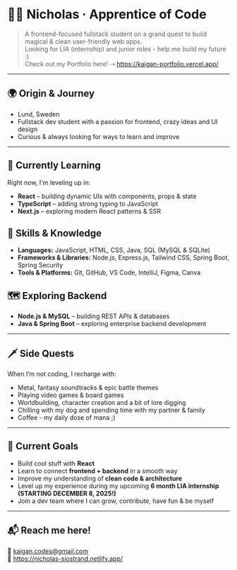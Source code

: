 # 🧙‍♂️ Nicholas · Apprentice of Code

> A frontend-focused fullstack student on a grand quest to build magical & clean user-friendly web apps.  
> Looking for LIA (internship) and junior roles - help me build my future :)  
> Check out my Portfolio here! ⇢ https://kaigan-portfolio.vercel.app/


---

## 🌍 Origin & Journey  
- Lund, Sweden  
- Fullstack dev student with a passion for frontend, crazy ideas and UI design 
- Curious & always looking for ways to learn and improve

---

## 💭 Currently Learning  
Right now, I'm leveling up in:

- **React** – building dynamic UIs with components, props & state  
- **TypeScript** – adding strong typing to JavaScript  
- **Next.js** – exploring modern React patterns & SSR  

## 🧠 Skills & Knowledge
- **Languages:** JavaScript, HTML, CSS, Java, SQL (MySQL & SQLite)
- **Frameworks & Libraries:** Node.js, Express.js, Tailwind CSS, Spring Boot, Spring Security
- **Tools & Platforms:** Git, GitHub, VS Code, IntelliJ, Figma, Canva

## 🗺️ Exploring Backend
- **Node.js & MySQL** – building REST APIs & databases  
- **Java & Spring Boot** – exploring enterprise backend development

---

## 🗡️ Side Quests
When I’m not coding, I recharge with:

- Metal, fantasy soundtracks & epic battle themes  
- Playing video games & board games
- Worldbuilding, character creation and a bit of lore digging  
- Chilling with my dog and spending time with my partner & family
- Coffee - my daily dose of mana ;)

---

## 🎯 Current Goals  
- Build cool stuff with **React**  
- Learn to connect **frontend + backend** in a smooth way
- Improve my understanding of **clean code & architecture**  
- Level up my experience during my upcoming **6 month LIA internship (STARTING DECEMBER 8, 2025!)**  
- Join a dev team where I can grow, contribute, have fun & be myself

---

## 📬 Reach me here!
📧 [kaigan.codes@gmail.com](mailto:kaigan.codes@gmail.com)  
📔 https://nicholas-sjostrand.netlify.app/  
